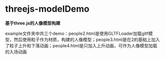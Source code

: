 # threejs-modelDemo
**基于three.js的人像模型构建**

example文件夹中共三个demo：people2.html是使用GLTFLoader加载gltf模型，然后使用粒子作为材质，构建的人像模型；people3.html是在2的基础上加入了粒子上升和下落动画；people4.html是只加入上升动画，可作为人像模型加载的入场动画
